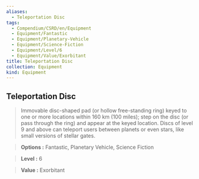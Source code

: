 ```yaml
---
aliases:
  - Teleportation Disc
tags:
  - Compendium/CSRD/en/Equipment
  - Equipment/Fantastic
  - Equipment/Planetary-Vehicle
  - Equipment/Science-Fiction
  - Equipment/Level/6
  - Equipment/Value/Exorbitant
title: Teleportation Disc
collection: Equipment
kind: Equipment
---
```

## Teleportation Disc    
    
>Immovable disc-shaped pad (or hollow free-standing ring) keyed to one or more locations within 160 km (100 miles); step on the disc (or pass through the ring) and appear at the keyed location. Discs of level 9 and above can teleport users between planets or even stars, like small versions of stellar gates.    
> **Options :** Fantastic, Planetary Vehicle, Science Fiction    
> **Level :** 6    
> **Value :** Exorbitant